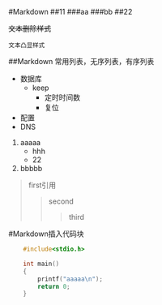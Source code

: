 #Markdown
##11
###aa
###bb
##22

~~文本删除样式~~

`文本凸显样式`

##Markdown 常用列表，无序列表，有序列表
* 数据库
	* keep
		* 定时时间数
		* 复位
* 配置
* DNS

1. aaaaa
	* hhh
	* 22
2. bbbbb

> first引用
> > second
> > > third

#Markdown插入代码块
```c
	#include<stdio.h>

	int main()
	{
		printf("aaaaa\n");
		return 0;
	}
```


